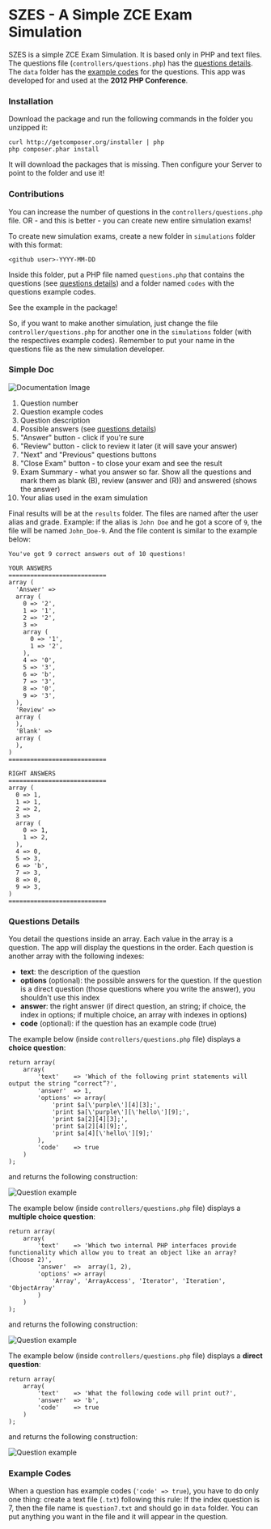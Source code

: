 # SZES - A Simple ZCE Exam Simulation

SZES is a simple ZCE Exam Simulation. It is based only in PHP and text files.
The questions file (`controllers/questions.php`) has the [questions details](#Questions).
The `data` folder has the [example codes](#Codes) for the questions.
This app was developed for and used at the **2012 PHP Conference**.

### Installation

Download the package and run the following commands in the folder you unzipped it:

    curl http://getcomposer.org/installer | php
    php composer.phar install

It will download the packages that is missing.
Then configure your Server to point to the folder and use it!

### Contributions

You can increase the number of questions in the `controllers/questions.php` file.
OR - and this is better - you can create new entire simulation exams!

To create new simulation exams, create a new folder in `simulations` folder with this format:

    <github user>-YYYY-MM-DD
    
Inside this folder, put a PHP file named `questions.php` that contains the questions (see [questions details](#Questions)) and a folder named `codes` with the questions example codes.

See the example in the package!

So, if you want to make another simulation, just change the file `controller/questions.php` for another one in the `simulations` folder (with the respectives example codes).
Remember to put your name in the questions file as the new simulation developer.

### Simple Doc

![Documentation Image](https://raw.github.com/mlalbuquerque/SZES/master/web/images/doc.png)

1. Question number
2. Question example codes
3. Question description
4. Possible answers (see [questions details](#Questions))
5. "Answer" button - click if you're sure
6. "Review" button - click to review it later (it will save your answer)
7. "Next" and "Previous" questions buttons
8. "Close Exam" button - to close your exam and see the result
9. Exam Summary - what you answer so far. Show all the questions and mark them as blank (B), review (answer and (R)) and answered (shows the answer)
10. Your alias used in the exam simulation

Final results will be at the `results` folder. The files are named after the user alias and grade.
Example: if the alias is `John Doe` and he got a score of `9`, the file will be named `John_Doe-9`.
And the file content is similar to the example below:

    You've got 9 correct answers out of 10 questions!

    YOUR ANSWERS
    ===========================
    array (
      'Answer' => 
      array (
        0 => '2',
        1 => '1',
        2 => '2',
        3 => 
        array (
          0 => '1',
          1 => '2',
        ),
        4 => '0',
        5 => '3',
        6 => 'b',
        7 => '3',
        8 => '0',
        9 => '3',
      ),
      'Review' => 
      array (
      ),
      'Blank' => 
      array (
      ),
    )
    ===========================

    RIGHT ANSWERS
    ===========================
    array (
      0 => 1,
      1 => 1,
      2 => 2,
      3 => 
      array (
        0 => 1,
        1 => 2,
      ),
      4 => 0,
      5 => 3,
      6 => 'b',
      7 => 3,
      8 => 0,
      9 => 3,
    )
    ===========================

### <a name="Questions">Questions Details</a>

You detail the questions inside an array. Each value in the array is a question.
The app will display the questions in the order. Each question is another array with the following indexes:

* **text**: the description of the question
* **options** (optional): the possible answers for the question. If the question is a direct question (those questions where you write the answer), you shouldn't use this index
* **answer**: the right answer (if direct question, an string; if choice, the index in options; if multiple choice, an array with indexes in options)
* **code** (optional): if the question has an example code (true)

The example below (inside `controllers/questions.php` file) displays a **choice question**:

    return array(
        array(
            'text'    => 'Which of the following print statements will output the string “correct”?',
            'answer'  => 1,
            'options' => array(
                'print $a[\'purple\'][4][3];',
                'print $a[\'purple\'][\'hello\'][9];',
                'print $a[2][4][3];',
                'print $a[2][4][9];',
                'print $a[4][\'hello\'][9];'
            ),
            'code'    => true
        )
    );

and returns the following construction:

![Question example](https://raw.github.com/mlalbuquerque/SZES/master/web/images/question-choice.png)

The example below (inside `controllers/questions.php` file) displays a **multiple choice question**:

    return array(
        array(
            'text'    => 'Which two internal PHP interfaces provide functionality which allow you to treat an object like an array? (Choose 2)',
            'answer'  =>  array(1, 2),
            'options' => array(
                'Array', 'ArrayAccess', 'Iterator', 'Iteration', 'ObjectArray'
            )
        )
    );

and returns the following construction:

![Question example](https://raw.github.com/mlalbuquerque/SZES/master/web/images/question-multiple-choice.png)

The example below (inside `controllers/questions.php` file) displays a **direct question**:

    return array(
        array(
            'text'    => 'What the following code will print out?',
            'answer'  => 'b',
            'code'    => true
        )
    );

and returns the following construction:

![Question example](https://raw.github.com/mlalbuquerque/SZES/master/web/images/question-direct.png)

### <a name="Codes">Example Codes</a>

When a question has example codes (`'code' => true`), you have to do only one thing: create a text file (`.txt`) following this rule:
If the index question is 7, then the file name is `question7.txt` and should go in `data` folder. You can put anything you want in the file and it will appear in the question.
